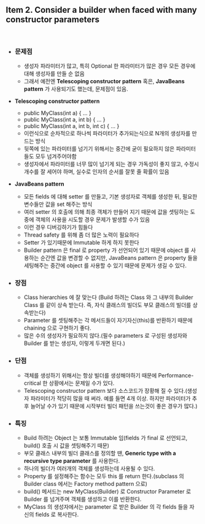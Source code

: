 ## Item 2. Consider a builder when faced with many constructor parameters
<br/>

* ### 문제점
  - 생성자 파라미터가 많고, 특히 Optional 한 파라미터가 많은 경우 모든 경우에 대해 생성자를 만들 순 없음
  - 그래서 예전엔 **Telescoping constructor pattern** 혹은, **JavaBeans pattern** 가 사용되기도 했는데, 문제점이 있음.

* **Telescoping constructor pattern**
  - public MyClass(int a) { ... }
  - public MyClass(int a, int b) { ... }
  - public MyClass(int a, int b, int c) { ... }
  - 이런식으로 순차적으로 하나씩 파라미터가 추가되는식으로 N개의 생성자를 만드는 방식
  - 뒷쪽에 있는 파라미터를 넘기기 위해서는 중간에 굳이 필요하지 않은 파라미터들도 모두 넘겨주어야함
  - 생성자에서 파라미터를 너무 많이 넘기게 되는 경우 가독성이 좋지 않고, 수정시 개수를 잘 세어야 하며, 실수로 인자의 순서를 잘못 줄 확률이 있음

* **JavaBeans pattern**
  - 모든 fields 에 대해 setter 를 만들고, 기본 생성자로 객체를 생성한 뒤, 필요한 변수들만 값을 set 해주는 방식
  - 여러 setter 의 호출에 의해 최종 객체가 만들어 지기 때문에 값을 셋팅하는 도중에 객체의 사용을 시도할 경우 문제가 발생할 수가 있음
  - 이런 경우 디버깅하기가 힘들다
  - Thread safety 를 위해 좀 더 많은 노력이 필요하다
  - Setter 가 있기때문에 Immutable 하게 하지 못한다
  - Builder pattern 은 final 로 property 가 선언되어 있기 때문에 object 를 사용하는 순간엔 값을 변경할 수 없지만, JavaBeans pattern 은 property 들을 세팅해주는 중간에 object 를 사용할 수 있기 때문에 문제가 생길 수 있다.
  

* ### 장점
  - Class hierarchies 에 잘 맞는다 (Build 하려는 Class 와 그 내부의 Builder Class 를 같이 상속 받는다. 즉, 자식 클래스의 빌더도 부모 클래스의 빌더를 상속받는다)
  - Parameter 를 셋팅해주는 각 메서드들이 자기자신(this)를 반환하기 때문에 chaining 으로 구현하기 좋다.
  - 많은 수의 생성자가 필요하지 않다.(필수 parameters 로 구성된 생성자와 Builder 를 받는 생성자, 이렇게 두개면 된다.)

* ### 단점
  - 객체를 생성하기 위해서는 항상 빌더를 생성해야하기 때문에 Performance-critical 한 상황에서는 문제일 수가 있다.
  - Telescoping constructor pattern 보다 소스코드가 장황해 질 수 있다.(생성자 파라미터가 적당히 많을 때 써라. 예를 들면 4개 이상. 하지만 파라미터가 추후 늘어날 수가 있기 때문에 시작부터 빌더 패턴을 쓰는것이 좋은 경우가 많다.)
  

* ### 특징
  - Build 하려는 Object 는 보통 Immutable 임(fields 가 final 로 선언되고, build() 호출 시 값을 셋팅해주기 때문)
  - 부모 클래스 내부의 빌더 클래스를 정의할 땐, **Generic type with a recursive type parameter** 를 사용한다.
  - 하나의 빌더가 여러개의 객체를 생성하는데 사용될 수 있다.
  - Property 를 설정해주는 함수는 모두 this 를 return 한다.(subclass 의 Builder class 에서는 Factory method pattern 으로)
  - build() 메서드는 new MyClass(Builder) 로 Constructor Parameter 로 Builder 를 넘겨주며 객체를 생성하고 이를 반환한다.
  - MyClass 의 생성자에서는 parameter 로 받은 Builder 의 각 fields 들을 자신의 fields 로 복사한다.
